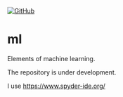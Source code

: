 [![GitHub](https://github.com/AlexandrParkhomenko/ml/blob/main/stanford/images/LicenseStanford.svg)]()
# ml
Elements of machine learning.

The repository is under development.

I use https://www.spyder-ide.org/
